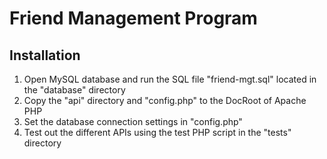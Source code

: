# Friend Management Program

## Installation

1. Open MySQL database and run the SQL file "friend-mgt.sql" located in the "database" directory
2. Copy the "api" directory and "config.php" to the DocRoot of Apache PHP
3. Set the database connection settings in "config.php"
4. Test out the different APIs using the test PHP script in the "tests" directory 

